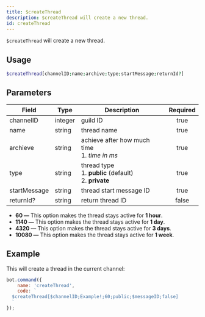 ```yaml
---
title: $createThread
description: $createThread will create a new thread.
id: createThread
---
```


`$createThread` will create a new thread.

## Usage

```php
$createThread[channelID;name;archive;type;startMessage;returnId?]
```

## Parameters

| Field        | Type    | Description                                                      | Required |
|--------------|---------|------------------------------------------------------------------|:--------:|
| channelID    | integer | guild ID                                                         |   true   |
| name         | string  | thread name                                                      |   true   |
| archieve     | string  | achieve after how much time  <br /> 1. *time in ms*              |   true   |
| type         | string  | thread type <br /> 1. **public** (default) <br /> 2. **private** |   true   |
| startMessage | string  | thread start message ID                                          |   true   |
| returnId?    | string  | return thread ID                                                 |  false   |

* **60 —** This option makes the thread stays active for **1 hour**.
* **1140 —** This option makes the thread stays active for **1 day**.
* **4320 —** This option makes the thread stays active for **3 days**.
* **10080 —** This option makes the thread stays active for **1 week**.

## Example

This will create a thread in the current channel:

```javascript
bot.command({
    name: 'createThread',
    code: `
  $createThread[$channelID;Example!;60;public;$messageID;false]
  `
});
```
